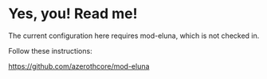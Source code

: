 # Yes, you! Read me!

The current configuration here requires mod-eluna, which is not checked in.

Follow these instructions:

https://github.com/azerothcore/mod-eluna